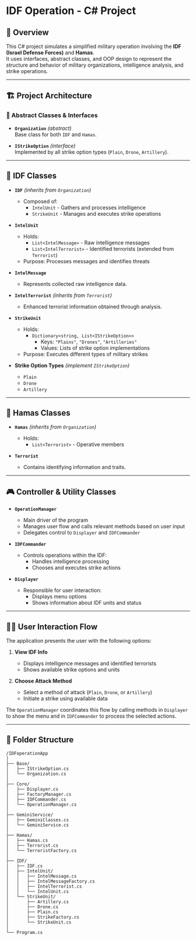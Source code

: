 ﻿
# IDF Operation - C# Project

## 🧭 Overview

This C# project simulates a simplified military operation involving the **IDF (Israel Defense Forces)** and **Hamas**.  
It uses interfaces, abstract classes, and OOP design to represent the structure and behavior of military organizations, intelligence analysis, and strike operations.

---

## 🏗️ Project Architecture

### 🧱 Abstract Classes & Interfaces

- **`Organization`** *(abstract)*  
  Base class for both `IDF` and `Hamas`.

- **`IStrikeOption`** *(interface)*  
  Implemented by all strike option types (`Plain`, `Drone`, `Artillery`).

---

## 🔷 IDF Classes

- **`IDF`** *(inherits from `Organization`)*
  - Composed of:
    - `IntelUnit` - Gathers and processes intelligence
    - `StrikeUnit` - Manages and executes strike operations

- **`IntelUnit`**
  - Holds:
    - `List<IntelMessage>` - Raw intelligence messages
    - `List<IntelTerrorist>` - Identified terrorists (extended from `Terrorist`)
  - Purpose: Processes messages and identifies threats

- **`IntelMessage`**
  - Represents collected raw intelligence data.

- **`IntelTerrorist`** *(inherits from `Terrorist`)*
  - Enhanced terrorist information obtained through analysis.

- **`StrikeUnit`**
  - Holds:
    - `Dictionary<string, List<IStrikeOption>>`  
      - Keys: `"Plains"`, `"Drones"`, `"Artilleries"`  
      - Values: Lists of strike option implementations
  - Purpose: Executes different types of military strikes

- **Strike Option Types** *(implement `IStrikeOption`)*
  - `Plain`
  - `Drone`
  - `Artillery`

---

## 🔴 Hamas Classes

- **`Hamas`** *(inherits from `Organization`)*
  - Holds:
    - `List<Terrorist>` - Operative members

- **`Terrorist`**
  - Contains identifying information and traits.

---

## 🎮 Controller & Utility Classes

- **`OperationManager`**
  - Main driver of the program
  - Manages user flow and calls relevant methods based on user input
  - Delegates control to `Displayer` and `IDFCommander`

- **`IDFCommander`**
  - Controls operations within the IDF:
    - Handles intelligence processing
    - Chooses and executes strike actions

- **`Displayer`**
  - Responsible for user interaction:
    - Displays menu options
    - Shows information about IDF units and status

---

## 🧑‍💻 User Interaction Flow

The application presents the user with the following options:

1. **View IDF Info**  
   - Displays intelligence messages and identified terrorists  
   - Shows available strike options and units

2. **Choose Attack Method**  
   - Select a method of attack (`Plain`, `Drone`, or `Artillery`)  
   - Initiate a strike using available data

The `OperationManager` coordinates this flow by calling methods in `Displayer` to show the menu and in `IDFCommander` to process the selected actions.

---

## 📁 Folder Structure
```
/IDFoperationApp
│
├── Base/
│   ├── IStrikeOption.cs
│   └── Organization.cs
│
├── Core/
│   ├── Displayer.cs
│   ├── FactoryManager.cs
│   ├── IDFCommander.cs
│   └── OperationManager.cs
│
├── GeminiService/
│   ├── GeminiClasses.cs
│   └── GeminiService.cs
│
├── Hamas/
│   ├── Hamas.cs
│   ├── Terrorist.cs
│   └── TerroristFactory.cs
│
├── IDF/
│   ├── IDF.cs
│   ├── IntelUnit/
│   │   ├── IntelMessage.cs
│   │   ├── IntelMessageFactory.cs
│   │   ├── IntelTerrorist.cs
│   │   └── IntelUnit.cs
│   └── StrikeUnit/
│       ├── Artillery.cs
│       ├── Drone.cs
│       ├── Plain.cs
│       ├── StrikeFactory.cs
│       └── StrikeUnit.cs
│
└── Program.cs
```
